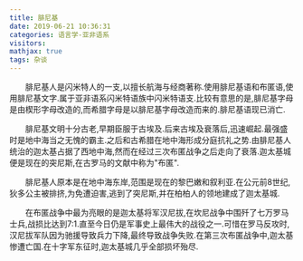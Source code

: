```yaml
---
title: 腓尼基
date: 2019-06-21 10:36:31
categories: 语言学-亚非语系
visitors: 
mathjax: true
tags: 杂谈
---
```

&emsp;&emsp;腓尼基人是闪米特人的一支,以擅长航海与经商著称.使用腓尼基语和布匿语,使用腓尼基文字.属于亚非语系闪米特语族中闪米特语支.比较有意思的是,腓尼基字母是由楔形字母改造的,而希腊字母是以腓尼基字母改造而来的.腓尼基语现已消亡.

&emsp;&emsp;腓尼基文明十分古老,早期臣服于古埃及.后来古埃及衰落后,迅速崛起.最强盛时是地中海当之无愧的霸主.之后和古希腊在地中海形成分庭抗礼之势.由腓尼基人统治的迦太基占据了西地中海,然而在经过三次布匿战争之后走向了衰落.迦太基城便是现在的突尼斯,在古罗马的文献中称为"布匿".

&emsp;&emsp;腓尼基人原本是在地中海东岸,范围是现在的黎巴嫩和叙利亚.在公元前8世纪,狄多公主被排挤,为免遭迫害,逃到了突尼斯,并在柏柏人的领地建成了迦太基城.

&emsp;&emsp;在布匿战争中最为亮眼的是迦太基将军汉尼拔,在坎尼战争中围歼了七万罗马士兵,战损比达到7:1.直至今日仍是军事史上最伟大的战役之一.可惜在罗马反攻时,汉尼拔军队因为驰援导致兵力下降,最终导致战争失败.在第三次布匿战争中,迦太基惨遭亡国.在十字军东征时,迦太基城几乎全部损坏殆尽.